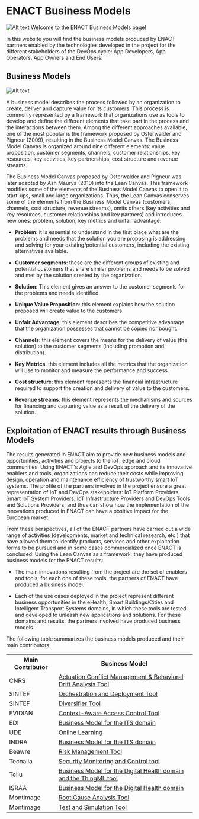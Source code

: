 # ENACT Business Models

![Alt text](https://www.enact-project.eu/img/logo-enact-blue2.png "ENACT Logo")
Welcome to the ENACT Business Models page!

In this website you will find the business models produced by ENACT partners enabled by the technologies developed in the project for the different stakeholders of the DevOps cycle: App Developers, App Operators, App Owners and End Users.

## Business Models

![Alt text](https://github.com/enactproject/ENACTBusinessModel/blob/master/BusinessModels/Images/Canvas.png?raw=true "Lean Canvas")

A business model describes the process followed by an organization to create, deliver and capture value for its customers. This process is commonly represented by a framework that organizations use as tools to develop and define the different elements that take part in the process and the interactions between them. Among the different approaches available, one of the most popular is the framework proposed by Osterwalder and Pigneur (2009), resulting in the Business Model Canvas. The Business Model Canvas is organized around nine different elements: value proposition, customer segments, channels, customer relationships, key resources, key activities, key partnerships, cost structure and revenue streams.

The Business Model Canvas proposed by Osterwalder and Pigneur was later adapted by Ash Maurya (2010) into the Lean Canvas. This framework modifies some of the elements of the Business Model Canvas to open it to start-ups, small and large organizations. Thus, the Lean Canvas conserves some of the elements from the Business Model Canvas (customers, channels, cost structure, revenue streams), omits others (key activities and key resources, customer relationships and key partners) and introduces new ones: problem, solution, key metrics and unfair advantage:

- **Problem**: it is essential to understand in the first place what are the problems and needs that the solution you are proposing is addressing and solving for your existing/potential customers, including the existing alternatives available.

- **Customer segments**: these are the different groups of existing and potential customers that share similar problems and needs to be solved and met by the solution created by the organization.

- **Solution**: This element gives an answer to the customer segments for the problems and needs identified.

- **Unique Value Proposition**: this element explains how the solution proposed will create value to the customers.

- **Unfair Advantage**: this element describes the competitive advantage that the organization possesses that cannot be copied nor bought.

- **Channels**: this element covers the means for the delivery of value (the solution) to the customer segments (including promotion and distribution).

- **Key Metrics**: this element includes all the metrics that the organization will use to monitor and measure the performance and success.

- **Cost structure**: this element represents the financial infrastructure required to support the creation and delivery of value to the customers.

- **Revenue streams**: this element represents the mechanisms and sources for financing and capturing value as a result of the delivery of the solution.

## Exploitation of ENACT results through Business Models

The results generated in ENACT aim to provide new business models and opportunities, activities and projects to the IoT, edge and cloud communities. Using ENACT's Agile and DevOps approach and its innovative enablers and tools, organizations can reduce their costs while improving design, operation and maintenance efficiency of trustworthy smart IoT systems. The profile of the partners involved in the project ensure a great representation of IoT and DevOps stakeholders: IoT Platform Providers, Smart IoT System Providers, IoT Infrastructure Providers and DevOps Tools and Solutions Providers, and thus can show how the implementation of the innovations produced in ENACT can have a positive impact for the European market.

From these perspectives, all of the ENACT partners have carried out a wide range of activities (developments, market and technical research, etc.) that have allowed them to identify products, services and other exploitation forms to be pursued and in some cases commercialized once ENACT is concluded. Using the Lean Canvas as a framework, they have produced business models for the ENACT results:

- The main innovations resulting from the project are the set of enablers and tools; for each one of these tools, the partners of ENACT have produced a business model.

- Each of the use cases deployed in the project represent different business opportunities in the eHealth, Smart Buildings/Cities and Intelligent Transport Systems domains, in which these tools are tested and developed to unleash new applications and solutions. For these domains and results, the partners involved have produced business models.

The following table summarizes the business models produced and their main contributors:

<table class="tg">
  <tr>
    <th class="tg-yw4l"><b>Main Contributor</b></th>
    <th class="tg-yw4l"><b>Business Model</b></th>
  </tr>
  <tr>
    <td class="tg-yw4l">CNRS</td>
    <td class="tg-yw4l"> <a href= "https://enactproject.github.io/ENACT-Business-Models/BusinessModels/ACM&BDA">Actuation Conflict Management & Behavioral Drift Analysis Tool</a> </td>
  </tr>
  <tr>
    <td class="tg-yw4l">SINTEF</td>
    <td class="tg-yw4l"><a href= "https://enactproject.github.io/ENACT-Business-Models/BusinessModels/GeneSIS">Orchestration and Deployment Tool</a></td>
  </tr>
   <tr>
    <td class="tg-yw4l">SINTEF</td>
    <td class="tg-yw4l"><a href= "https://enactproject.github.io/ENACT-Business-Models/BusinessModels/Diversifier"> Diversifier Tool</a></td>
  </tr>
  <tr>
    <td class="tg-yw4l">EVIDIAN</td>
    <td class="tg-yw4l"><a href= "https://enactproject.github.io/ENACT-Business-Models/BusinessModels/CAAC">Context-Aware Access Control Tool</a></td>
  </tr>
   <tr>
    <td class="tg-yw4l">EDI</td>
    <td class="tg-yw4l"><a href= "https://enactproject.github.io/ENACT-Business-Models/BusinessModels/ITS-EDI">Business Model for the ITS domain</a></td>
  </tr>
     <tr>
    <td class="tg-yw4l">UDE</td>
    <td class="tg-yw4l"><a href= "https://enactproject.github.io/ENACT-Business-Models/BusinessModels/OnlineLearning">Online Learning</a></td>
  </tr>
     <tr>
    <td class="tg-yw4l">INDRA</td>
    <td class="tg-yw4l"><a href= "https://enactproject.github.io/ENACT-Business-Models/BusinessModels/ITS-INDRA">Business Model for the ITS domain</a></td>
  </tr>
   <tr>
    <td class="tg-yw4l">Beawre</td>
    <td class="tg-yw4l"><a href= "https://enactproject.github.io/ENACT-Business-Models/BusinessModels/RiskManagement">Risk Management Tool</a></td>
  </tr>
  <tr>
    <td class="tg-yw4l">Tecnalia</td>
    <td class="tg-yw4l"><a href= "https://enactproject.github.io/ENACT-Business-Models/BusinessModels/SMC">Security Monitoring and Control tool</a></td>
  </tr>
     <tr>
    <td class="tg-yw4l">Tellu</td>
    <td class="tg-yw4l"><a href= "https://enactproject.github.io/ENACT-Business-Models/BusinessModels/eHealth&ThingML-TellU">Business Model for the  Digital Health domain and the ThingML tool</a></td>
  </tr>
     <tr>
    <td class="tg-yw4l">ISRAA</td>
    <td class="tg-yw4l"><a href= "https://enactproject.github.io/ENACT-Business-Models/BusinessModels/ISRAA">Business Model for the  Digital Health domain</a></td>
  </tr>
    <tr>
    <td class="tg-yw4l">Montimage</td>
    <td class="tg-yw4l"><a href= "https://enactproject.github.io/ENACT-Business-Models/BusinessModels/RCA">Root Cause Analysis Tool</a></td>
  </tr>
  <tr>
    <td class="tg-yw4l">Montimage</td>
    <td class="tg-yw4l"><a href= "https://enactproject.github.io/ENACT-Business-Models/BusinessModels/TestAndSimulation">Test and Simulation Tool</a></td>
  </tr>
</table>
